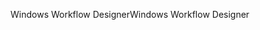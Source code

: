 <span data-ttu-id="3ff14-101">Windows Workflow Designer</span><span class="sxs-lookup"><span data-stu-id="3ff14-101">Windows Workflow Designer</span></span>